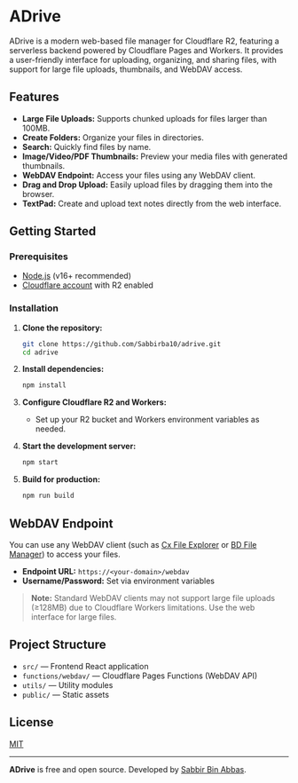 # ADrive

ADrive is a modern web-based file manager for Cloudflare R2, featuring a serverless backend powered by Cloudflare Pages and Workers. It provides a user-friendly interface for uploading, organizing, and sharing files, with support for large file uploads, thumbnails, and WebDAV access.

## Features

- **Large File Uploads:** Supports chunked uploads for files larger than 100MB.
- **Create Folders:** Organize your files in directories.
- **Search:** Quickly find files by name.
- **Image/Video/PDF Thumbnails:** Preview your media files with generated thumbnails.
- **WebDAV Endpoint:** Access your files using any WebDAV client.
- **Drag and Drop Upload:** Easily upload files by dragging them into the browser.
- **TextPad:** Create and upload text notes directly from the web interface.

## Getting Started

### Prerequisites

- [Node.js](https://nodejs.org/) (v16+ recommended)
- [Cloudflare account](https://dash.cloudflare.com/) with R2 enabled

### Installation

1. **Clone the repository:**

   ```sh
   git clone https://github.com/Sabbirba10/adrive.git
   cd adrive
   ```

2. **Install dependencies:**

   ```sh
   npm install
   ```

3. **Configure Cloudflare R2 and Workers:**

   - Set up your R2 bucket and Workers environment variables as needed.

4. **Start the development server:**

   ```sh
   npm start
   ```

5. **Build for production:**
   ```sh
   npm run build
   ```

## WebDAV Endpoint

You can use any WebDAV client (such as [Cx File Explorer](https://play.google.com/store/apps/details?id=com.cxinventor.file.explorer) or [BD File Manager](https://play.google.com/store/apps/details?id=com.liuzho.file.explorer)) to access your files.

- **Endpoint URL:** `https://<your-domain>/webdav`
- **Username/Password:** Set via environment variables

> **Note:** Standard WebDAV clients may not support large file uploads (≥128MB) due to Cloudflare Workers limitations. Use the web interface for large files.

## Project Structure

- `src/` — Frontend React application
- `functions/webdav/` — Cloudflare Pages Functions (WebDAV API)
- `utils/` — Utility modules
- `public/` — Static assets

## License

[MIT](https://github.com/Sabbirba10/adrive/blob/main/LICENSE)

---

**ADrive** is free and open source. Developed by [Sabbir Bin Abbas](https://github.com/Sabbirba10/).
